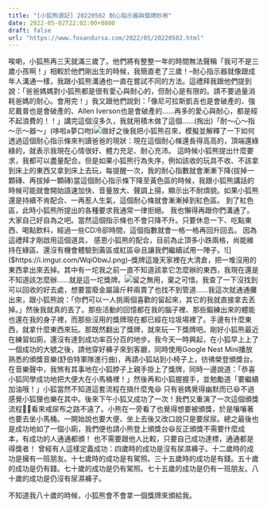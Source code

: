 ```yaml
---
title: "[小狐熊週記] 20220502 耐心指示器與獎牌妙用"
date: 2022-05-02T22:02:00+0800
draft: false
url: "https://www.foxandursa.com/2022/05/20220502.html"
---
```


唉喲，小狐熊再三天就滿三歲了。他們將有整整一年的時間無法聲稱「我可不是三歲小孩啊！」相較於他們剛出生的時候，我簡直老了三歲！–耐心指示器就像跟成年人溝通一樣，我跟小狐熊溝通也一直在嘗試不同的方法。這禮拜我跟他們提到說：「爸爸媽媽對小狐熊都是很有愛心與耐心的，但耐心是有限的。請不要過量消耗爸媽的耐心。會用完！」我又跟他們說到：「像尼可拉斯凱吉也是會破產的、強尼戴普也是會破產的、Allen Iverson也是會破產的……再多的愛心與耐心，都是經不起浪費的！！」講完這個沒多久，我就用積木做了這個……(掏出)「耐～心～指～示～器～」(哆啦a夢口吻)![]($https://i.imgur.com/xli5ZaK.png)做好之後我把小狐熊召來，模擬並解釋了一下如何透過這個耐心指示條來判讀爸爸的現狀：現在這個耐心條還長得高高的，頂端還綠綠的，就表示我現在心情很好、體力充足、耐心充沛。
這時候小狐熊提出什麼要求，我都可以盡量配合。但是如果小狐熊行為失序，例如該收的玩具不收、不該拿到床上的東西又拿到床上去玩，每提醒一次，我的耐心指數就會漸漸下降(拔掉一顆磚、再拔掉一顆磚)當這個耐心指示條下降至黃色區的時候，我跟小狐熊講話的時候可能就會開始語速加快、音量放大、聲調上揚，顯示出不耐煩貌。如果小狐熊還是持續不肯配合、一再惹人生氣，這個耐心條就會漸漸掉到紅色區。
到了紅色區，此時小狐熊所提出的各種要求我通常一律拒絕。
我也懶得再跟你們溝通了。大家自己好自為之吧。當然這個指示條也不會只降不升。只要休息一下、吃點東西、喝點飲料，經過一些CD冷卻時間，這個指數就會一格一格再回升回去。
因為這禮拜才剛啟用這個道具，
感恩小狐熊的配合，目前為止頂多小跌兩格，尚能維持在綠區、還沒有機會體驗到黃區或紅區😆且讓我們繼續試用一陣子。![]($https://i.imgur.com/WqiObwJ.png)–獎牌這幾天家裡在大清倉，把一堆沒用的東西拿出來丟掉。其中有一坨我之前一直不知道該拿它怎麼辦的東西，我現在還是不知道該怎麼辦……就是這一坨獎牌。![]($https://i.imgur.com/nOOxp3q.jpg)留之無用，棄之可惜。我查了一下沒找到可以回收的好去處，想要當廢金屬論斤秤兩賣了也找不到管道……我這次就通通攤出來，跟小狐熊說：「你們可以一人挑兩個喜歡的留起來，其它的我就直接拿去丟掉。」然後我就真的丟了。那些活動的回憶都在我的腦子裡、那些鍛練出來的體能也還在我的身子裡，而那些沒用的獎牌現在都已經在垃圾場裡了。手邊有什麼東西，就拿什麼東西來玩。那既然翻出了獎牌，就來玩一下獎牌吧。剛好小狐熊最近在練習如廁，還沒有達到成功率百分百的地步。我今天一時興起，在小狐早上上了一個成功的大號之後，請他穿好褲子來到客廳，同時使用Google Nest Mini播放熟悉的頒獎音樂(舒伯特軍隊進行曲)，再請小狐站到小椅子上，彷彿榮登頒獎台。在音樂聲中，我煞有其事地在小狐脖子上親手掛上了獎牌，同時一邊說道：「恭喜小狐同學成功地把大便大在小馬桶裡！」然後再和小狐握握手，並勉勵道「要繼續加油哦！」小狐當然不知道這套流程在搞什麼鬼😆 只有爸媽覺得幽默而已😆不過感覺小狐狸也樂在其中。後來下午小狐又成功了一次！我們又重演了一次這個頒獎流程🤣🤣看來戒尿布之路不遠了。小熊在一旁看了也覺得想要被頒獎，於是嚷嚷著也要去坐小馬桶。一開始說也要大便、坐上去後又改口說只是要尿尿。總之最後也是成功地如了一個小廁，我們便也請小熊登上頒獎台😆反正頒獎不需要什麼成本，有成功的人通通都頒！
也不需要跟他人比較，只要自己成功達標，通通都是得獎者！
曾經有人這樣定義成功：四歲時的成功是沒有尿濕褲子。十二歲時的成功是擁有一班朋友。十七歲時的成功是有駕照。三十五歲時的成功是有錢。五十歲的成功是仍有錢。七十歲的成功是仍有駕照。七十五歲的成功是仍有一班朋友。八十歲的成功是仍沒有尿濕褲子。

不知道我八十歲的時候，小狐熊會不會拿一個獎牌來頒給我。
